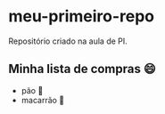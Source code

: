 # meu-primeiro-repo
Repositório criado na aula de PI.

## Minha lista de compras 😄
  - pão 🍞
  - macarrão 🍝

